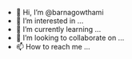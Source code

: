 - 👋 Hi, I’m @barnagowthami
- 👀 I’m interested in ...
- 🌱 I’m currently learning ...
- 💞️ I’m looking to collaborate on ...
- 📫 How to reach me ...

<!---
barnagowthami/barnagowthami is a ✨ special ✨ repository because its `README.md` (this file) appears on your GitHub profile.
You can click the Preview link to take a look at your changes.
--->
